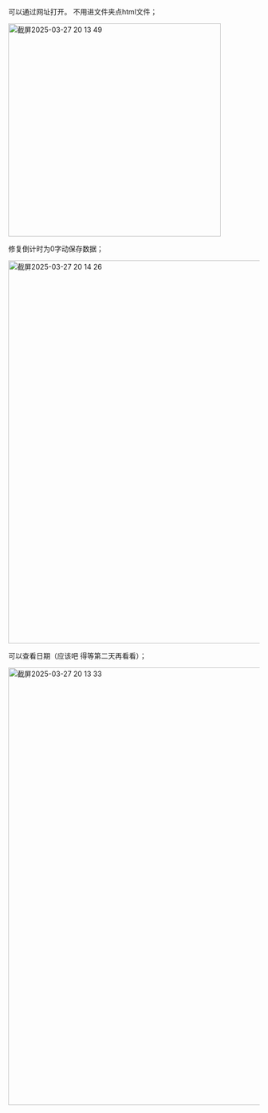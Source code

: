 可以通过网址打开。 不用进文件夹点html文件；

<img width="426" alt="截屏2025-03-27 20 13 49" src="https://github.com/user-attachments/assets/979f86f2-d7b1-45eb-8f5d-7ca034cd3f5c" />

修复倒计时为0字动保存数据；

<img width="766" alt="截屏2025-03-27 20 14 26" src="https://github.com/user-attachments/assets/0db75d04-0f89-4107-ad7e-286259084536" />

可以查看日期（应该吧 得等第二天再看看）；

<img width="875" alt="截屏2025-03-27 20 13 33" src="https://github.com/user-attachments/assets/7d41ed36-1a8e-4d53-b16f-2385a524d0ac" />
